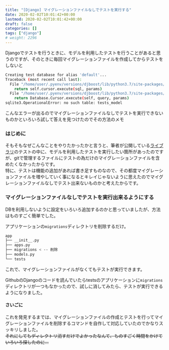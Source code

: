```yaml
---
title: "[Django] マイグレーションファイルなしでテストを実行する"
date: 2020-02-02T10:01:42+00:00
lastmod: 2020-02-02T10:01:42+00:00
draft: false
categories: []
tags: ["django"]
# weight: 2296
---
```

Djangoでテストを行うときに、モデルを利用したテストを行うことがあると思うのですが、そのときに毎回マイグレーションファイルを作成してからテストをしないと

```bash
Creating test database for alias 'default'...
Traceback (most recent call last):
  File "/home/user/.pyenv/versions/djboost/lib/python3.7/site-packages/Django-3.0.2-py3.7.egg/django/db/backends/utils.py", line 86, in _execute
    return self.cursor.execute(sql, params)
  File "/home/user/.pyenv/versions/djboost/lib/python3.7/site-packages/Django-3.0.2-py3.7.egg/django/db/backends/sqlite3/base.py", line 396, in execute
    return Database.Cursor.execute(self, query, params)
sqlite3.OperationalError: no such table: tests_model
```

こんなエラーが出るのでマイグレーションファイルなしでテストを実行できないものかといろいろ試して答えを見つけたのでその方法のメモ  

### はじめに  
そもそもなぜこんなことをやりたかったかと言うと、筆者が公開している[ライブラリ](https://github.com/ChanTsune/django-boost)のテストの中に、モデルを利用したテストを実行したい箇所があったのですが、gitで管理するファイルにテストの為だけのマイグレーションファイルを含めたくなかったからです。  
特に、テストは機能の追加があれば書き足すものなので、その都度マイグレーションファイルを増やしていく事になるとキレイじゃないように思えたのでマイグレーションファイルなしでテスト出来ないものかと考えたからです。  

### マイグレーションファイルなしでテストを実行出来るようにする  

DBを利用しないように設定をいろいろ追加するのかと思っていましたが、方法はものすごく簡単でした。  

アプリケーションの`migrations`ディレクトリを削除するだけ。  

```bash
app
├── __init__.py
├── apps.py
├── migrations < -- 削除
├── models.py
└── tests
```

これで、マイグレーションファイルがなくてもテストが実行できます。

GithubのDjangoのコードを読んでいたらtestsのアプリケーションに`migrations`ディレクトリが一つもなかったので、試しに消してみたら、テストが実行できるようになりました。  

#### さいごに  
これを発見するまでは、マイグレーションファイルの作成とテストを行ってマイグレーションファイルを削除するコマンドを自作して対応していたのでかなりスッキリしました。  
~~それにしてもディレクトリ消すだけでよかったなんて、ものすごく時間をかけていろいろ探したのに...~~
